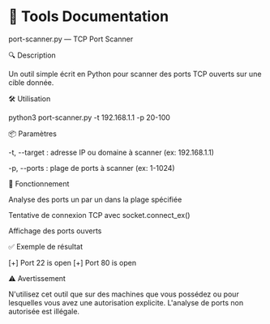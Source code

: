 # 📘 Tools Documentation

port-scanner.py — TCP Port Scanner

🔍 Description

Un outil simple écrit en Python pour scanner des ports TCP ouverts sur une cible donnée.

🛠️ Utilisation

python3 port-scanner.py -t 192.168.1.1 -p 20-100

📦 Paramètres

-t, --target : adresse IP ou domaine à scanner (ex: 192.168.1.1)

-p, --ports : plage de ports à scanner (ex: 1-1024)

🧠 Fonctionnement

Analyse des ports un par un dans la plage spécifiée

Tentative de connexion TCP avec socket.connect_ex()

Affichage des ports ouverts

✅ Exemple de résultat

[+] Port 22 is open
[+] Port 80 is open

⚠️ Avertissement

N'utilisez cet outil que sur des machines que vous possédez ou pour lesquelles vous avez une autorisation explicite. L'analyse de ports non autorisée est illégale.